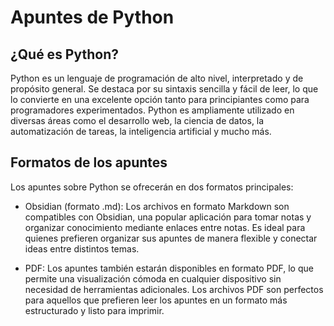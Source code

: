 # Apuntes de Python
## ¿Qué es Python?
Python es un lenguaje de programación de alto nivel, interpretado y de propósito general. Se destaca por su sintaxis sencilla y fácil de leer, lo que lo convierte en una excelente opción tanto para principiantes como para programadores experimentados. Python es ampliamente utilizado en diversas áreas como el desarrollo web, la ciencia de datos, la automatización de tareas, la inteligencia artificial y mucho más.

## Formatos de los apuntes
Los apuntes sobre Python se ofrecerán en dos formatos principales:

- Obsidian (formato .md): Los archivos en formato Markdown son compatibles con Obsidian, una popular aplicación para tomar notas y organizar conocimiento mediante enlaces entre notas. Es ideal para quienes prefieren organizar sus apuntes de manera flexible y conectar ideas entre distintos temas.

- PDF: Los apuntes también estarán disponibles en formato PDF, lo que permite una visualización cómoda en cualquier dispositivo sin necesidad de herramientas adicionales. Los archivos PDF son perfectos para aquellos que prefieren leer los apuntes en un formato más estructurado y listo para imprimir.

